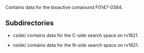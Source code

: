 Contains data for the bioactive compound F0147-0384.

## Subdirectories

- cside/ contains data for the C-side search space on rv1821.

- nside/ contains data for the N-side search space on rv1821.


